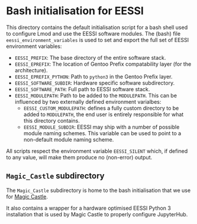 # Bash initialisation for EESSI

This directory contains the default initialisation script for a bash shell used to
configure Lmod and use the EESSI software modules. The (bash)
file `eessi_environment_variables` is used to set and export the full set of EESSI
environment variables:

- `EESSI_PREFIX`: The base directory of the entire software stack.
- `EESSI_EPREFIX`: The location of Gentoo Prefix compatability layer (for the architecture).
- `EESSI_EPREFIX_PYTHON`: Path to `python3` in the Gentoo Prefix layer.
- `EESSI_SOFTWARE_SUBDIR`: Hardware specific software subdirectory. 
- `EESSI_SOFTWARE_PATH`: Full path to EESSI software stack.
- `EESSI_MODULEPATH`: Path to be added to the `MODULEPATH`. This can be influenced by two
  externally defined environment varialbes:
    - `EESSI_CUSTOM_MODULEPATH`: defines a fully custom directory to be added to
      `MODULEPATH`, the end user is entirely responsible for what this directory contains.
    - `EESSI_MODULE_SUBDIR`: EESSI may ship with a number of possible module naming schemes.
      This variable can be used to point to a non-default module naming scheme.

All scripts respect the environment variable `EESSI_SILENT` which, if defined to any
value, will make them produce no (non-error) output.

## `Magic_Castle` subdirectory

The `Magic_Castle` subdirectory is home to the bash initialisation that we use for
[Magic Castle](https://github.com/ComputeCanada/magic_castle).

It also contains a wrapper for a hardware optimised EESSI Python 3 installation that is used
by Magic Castle to properly configure JupyterHub.
